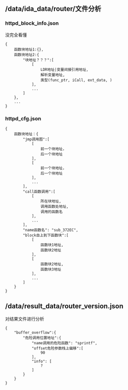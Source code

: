 
## /data/ida_data/router/文件分析
### httpd_block_info.json
没完全看懂
```
{
	函数块地址1:{},
	函数块地址2:{
		"块地址？？？":[
			[
				LDR地址|变量间接引用地址,
				解析变量地址,
				类型(func_ptr, iCall, ext_data, )
			],
			...
		]
	},
	...
}
```

### httpd_cfg.json
```
{
	函数块地址：{
		"jmp调用图":[
			[
				前一个块地址，
				后一个块地址
			],
			[
				前一个块地址，
				后一个块地址
			],
			...
		],
		"call函数调用":[
			[
				所在块地址,
				调用函数处地址,
				调用的函数名
			],
			...
		],
		"name函数名": "sub_372EC",
		"block自上到下函数块":[
			[
				函数块1地址,
				函数块2地址
			],
			[
				函数块2地址,
				函数块3地址
			],
			...
		]
	}
}
```

## /data/result_data/router_version.json
对结果文件进行分析
```
{
	"buffer_overflow":{
		"危险调用位置地址":{
			"name调用的危险函数": "sprintf",
			"offset危险参数栈上偏移":[
				90
			],
			"info": [
				?
			]
		}
	}
}
```